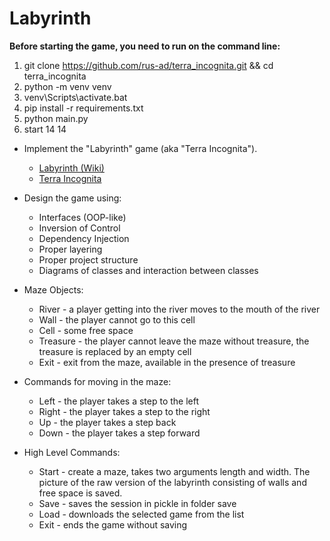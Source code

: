 # Labyrinth

**Before starting the game, you need to run on the command line:**
1. git clone https://github.com/rus-ad/terra_incognita.git && cd terra_incognita
2. python -m venv venv
3. venv\Scripts\activate.bat
4. pip install -r requirements.txt
5. python main.py
6. start 14 14

* Implement the "Labyrinth" game (aka "Terra Incognita").
  - [Labyrinth (Wiki)](https://en.wikipedia.org/wiki/Labyrinth_(paper-and-pencil_game))
  - [Terra Incognita](https://www.thegamecrafter.com/games/terra-incognita)

* Design the game using:
  - Interfaces (OOP-like)
  - Inversion of Control
  - Dependency Injection
  - Proper layering
  - Proper project structure
  - Diagrams of classes and interaction between classes

* Maze Objects:
  - River - a player getting into the river moves to the mouth of the river
  - Wall - the player cannot go to this cell
  - Cell - some free space
  - Treasure - the player cannot leave the maze without treasure, the treasure is replaced by an empty cell
  - Exit - exit from the maze, available in the presence of treasure
  
* Commands for moving in the maze:
  - Left - the player takes a step to the left
  - Right - the player takes a step to the right
  - Up - the player takes a step back
  - Down - the player takes a step forward
  
* High Level Commands:
  - Start - create a maze, takes two arguments length and width. The picture of the raw version of the labyrinth consisting of walls and free space is saved.
  - Save - saves the session in pickle in folder save
  - Load - downloads the selected game from the list
  - Exit - ends the game without saving
